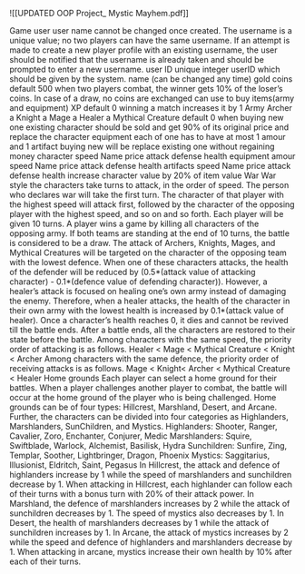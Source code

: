 ![[UPDATED OOP Project_ Mystic Mayhem.pdf]]

Game
	user
		user name
			 cannot be changed once created. 
			 The username is a unique value; no two players can have the same username. 
			 If an attempt is made to create a new player profile with an existing username, the user should be notified that the username is already taken and should be prompted to enter a new username. 
		user ID
			unique integer userID
			 which should be given by the system.
		name (can be changed any time)
		gold coins
			default 500
			when two players combat, the winner gets 10% of the loser’s coins.
			In case of a draw, no coins are exchanged
			can use to buy items(army and equipment)
		XP
			default 0
			winning a match increases it by 1
		Army
			 Archer
			 a Knight
			 a Mage
			 a Healer
			 a Mythical Creature
			default 0
			when buying new one existing character should be sold and get 90% of its original price and replace the character
		equipment
			each of one has to have at most 1 amour and 1 artifact
			buying new will be replace existing one without regaining money
	character
		speed
		Name
		price
		attack
		defense
		health
	equipment
		amour
			speed
			Name
			price
			attack
			defense
			health
		artifacts
			speed
			Name
			price
			attack
			defense
			health
		increase character value by 20% of item value
War
	War style
		 the characters take turns to attack, in the order of speed.
		 The person who declares war will take the first turn. The character of that player with the highest speed will attack first, followed by the character of the opposing player with the highest speed, and so on and so forth. 
		 Each player will be given 10 turns. A player wins a game by killing all characters of the opposing army. If both teams are standing at the end of 10 turns, the battle is considered to be a draw. 
		 The attack of Archers, Knights, Mages, and Mythical Creatures will be targeted on the character of the opposing team with the lowest defence. When one of these characters attacks, the health of the defender will be reduced by (0.5*(attack value of attacking character) - 0.1*(defence value of defending character)). 
		 However, a healer’s attack is focused on healing one’s own army instead of damaging the enemy. 
		 Therefore, when a healer attacks, the health of the character in their own army with the lowest health is increased by 0.1*(attack value of healer).
		 Once a character’s health reaches 0, it dies and cannot be revived till the battle ends. After a battle ends, all the characters are restored to their state before the battle. 
		 Among characters with the same speed, the priority order of attacking is as follows. 
		 Healer < Mage < Mythical Creature < Knight < Archer 
		 Among characters with the same defence, the priority order of receiving attacks is as follows. Mage < Knight< Archer < Mythical Creature < Healer 
	Home grounds
		Each player can select a home ground for their battles. When a player challenges another player to combat, the battle will occur at the home ground of the player who is being challenged. Home grounds can be of four types: Hillcrest, Marshland, Desert, and Arcane. Further, the characters can be divided into four categories as Highlanders, Marshlanders, SunChildren, and Mystics. Highlanders: Shooter, Ranger, Cavalier, Zoro, Enchanter, Conjurer, Medic Marshlanders: Squire, Swiftblade, Warlock, Alchemist, Basilisk, Hydra Sunchildren: Sunfire, Zing, Templar, Soother, Lightbringer, Dragon, Phoenix Mystics: Saggitarius, Illusionist, Eldritch, Saint, Pegasus In Hillcrest, the attack and defence of highlanders increase by 1 while the speed of marshlanders and sunchildren decrease by 1. When attacking in Hillcrest, each highlander can follow each of their turns with a bonus turn with 20% of their attack power. In Marshland, the defence of marshlanders increases by 2 while the attack of sunchildren decreases by 1. The speed of mystics also decreases by 1. In Desert, the health of marshlanders decreases by 1 while the attack of sunchildren increases by 1. In Arcane, the attack of mystics increases by 2 while the speed and defence of highlanders and marshlanders decrease by 1. When attacking in arcane, mystics increase their own health by 10% after each of their turns.
	